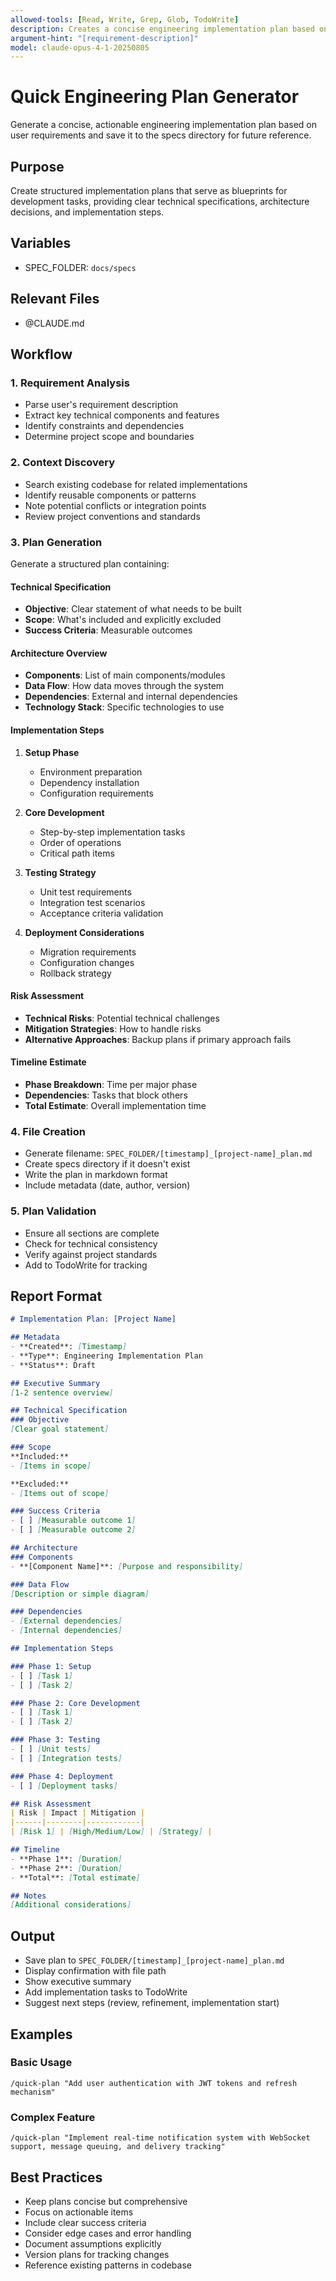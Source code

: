 ```yaml
---
allowed-tools: [Read, Write, Grep, Glob, TodoWrite]
description: Creates a concise engineering implementation plan based on user requirements and saves it to specs directory
argument-hint: "[requirement-description]"
model: claude-opus-4-1-20250805
---
```


# Quick Engineering Plan Generator

Generate a concise, actionable engineering implementation plan based on user requirements and save it to the specs directory for future reference.

## Purpose
Create structured implementation plans that serve as blueprints for development tasks, providing clear technical specifications, architecture decisions, and implementation steps.

## Variables
- SPEC_FOLDER: `docs/specs`

## Relevant Files
- @CLAUDE.md

## Workflow

### 1. Requirement Analysis
- Parse user's requirement description
- Extract key technical components and features
- Identify constraints and dependencies
- Determine project scope and boundaries

### 2. Context Discovery
- Search existing codebase for related implementations
- Identify reusable components or patterns
- Note potential conflicts or integration points
- Review project conventions and standards

### 3. Plan Generation
Generate a structured plan containing:

#### Technical Specification
- **Objective**: Clear statement of what needs to be built
- **Scope**: What's included and explicitly excluded
- **Success Criteria**: Measurable outcomes

#### Architecture Overview
- **Components**: List of main components/modules
- **Data Flow**: How data moves through the system
- **Dependencies**: External and internal dependencies
- **Technology Stack**: Specific technologies to use

#### Implementation Steps
1. **Setup Phase**
   - Environment preparation
   - Dependency installation
   - Configuration requirements

2. **Core Development**
   - Step-by-step implementation tasks
   - Order of operations
   - Critical path items

3. **Testing Strategy**
   - Unit test requirements
   - Integration test scenarios
   - Acceptance criteria validation

4. **Deployment Considerations**
   - Migration requirements
   - Configuration changes
   - Rollback strategy

#### Risk Assessment
- **Technical Risks**: Potential technical challenges
- **Mitigation Strategies**: How to handle risks
- **Alternative Approaches**: Backup plans if primary approach fails

#### Timeline Estimate
- **Phase Breakdown**: Time per major phase
- **Dependencies**: Tasks that block others
- **Total Estimate**: Overall implementation time

### 4. File Creation
- Generate filename: `SPEC_FOLDER/[timestamp]_[project-name]_plan.md`
- Create specs directory if it doesn't exist
- Write the plan in markdown format
- Include metadata (date, author, version)

### 5. Plan Validation
- Ensure all sections are complete
- Check for technical consistency
- Verify against project standards
- Add to TodoWrite for tracking

## Report Format

```markdown
# Implementation Plan: [Project Name]

## Metadata
- **Created**: [Timestamp]
- **Type**: Engineering Implementation Plan
- **Status**: Draft

## Executive Summary
[1-2 sentence overview]

## Technical Specification
### Objective
[Clear goal statement]

### Scope
**Included:**
- [Items in scope]

**Excluded:**
- [Items out of scope]

### Success Criteria
- [ ] [Measurable outcome 1]
- [ ] [Measurable outcome 2]

## Architecture
### Components
- **[Component Name]**: [Purpose and responsibility]

### Data Flow
[Description or simple diagram]

### Dependencies
- [External dependencies]
- [Internal dependencies]

## Implementation Steps

### Phase 1: Setup
- [ ] [Task 1]
- [ ] [Task 2]

### Phase 2: Core Development
- [ ] [Task 1]
- [ ] [Task 2]

### Phase 3: Testing
- [ ] [Unit tests]
- [ ] [Integration tests]

### Phase 4: Deployment
- [ ] [Deployment tasks]

## Risk Assessment
| Risk | Impact | Mitigation |
|------|--------|------------|
| [Risk 1] | [High/Medium/Low] | [Strategy] |

## Timeline
- **Phase 1**: [Duration]
- **Phase 2**: [Duration]
- **Total**: [Total estimate]

## Notes
[Additional considerations]
```

## Output
- Save plan to `SPEC_FOLDER/[timestamp]_[project-name]_plan.md`
- Display confirmation with file path
- Show executive summary
- Add implementation tasks to TodoWrite
- Suggest next steps (review, refinement, implementation start)

## Examples

### Basic Usage
```
/quick-plan "Add user authentication with JWT tokens and refresh mechanism"
```

### Complex Feature
```
/quick-plan "Implement real-time notification system with WebSocket support, message queuing, and delivery tracking"
```

## Best Practices
- Keep plans concise but comprehensive
- Focus on actionable items
- Include clear success criteria
- Consider edge cases and error handling
- Document assumptions explicitly
- Version plans for tracking changes
- Reference existing patterns in codebase
